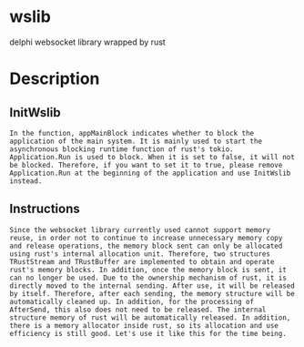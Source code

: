 # wslib
delphi websocket library wrapped by rust

# Description
## InitWslib
	In the function, appMainBlock indicates whether to block the application of the main system. It is mainly used to start the asynchronous blocking runtime function of rust's tokio. Application.Run is used to block. When it is set to false, it will not be blocked. Therefore, if you want to set it to true, please remove Application.Run at the beginning of the application and use InitWslib instead.

## Instructions
	Since the websocket library currently used cannot support memory reuse, in order not to continue to increase unnecessary memory copy and release operations, the memory block sent can only be allocated using rust's internal allocation unit. Therefore, two structures TRustStream and TRustBuffer are implemented to obtain and operate rust's memory blocks. In addition, once the memory block is sent, it can no longer be used. Due to the ownership mechanism of rust, it is directly moved to the internal sending. After use, it will be released by itself. Therefore, after each sending, the memory structure will be automatically cleaned up. In addition, for the processing of AfterSend, this also does not need to be released. The internal structure memory of rust will be automatically released. In addition, there is a memory allocator inside rust, so its allocation and use efficiency is still good. Let's use it like this for the time being.